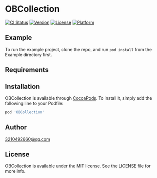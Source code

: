 # OBCollection

[![CI Status](https://img.shields.io/travis/200887744@qq.com/OBCollection.svg?style=flat)](https://travis-ci.org/200887744@qq.com/OBCollection)
[![Version](https://img.shields.io/cocoapods/v/OBCollection.svg?style=flat)](https://cocoapods.org/pods/OBCollection)
[![License](https://img.shields.io/cocoapods/l/OBCollection.svg?style=flat)](https://cocoapods.org/pods/OBCollection)
[![Platform](https://img.shields.io/cocoapods/p/OBCollection.svg?style=flat)](https://cocoapods.org/pods/OBCollection)

## Example

To run the example project, clone the repo, and run `pod install` from the Example directory first.

## Requirements

## Installation

OBCollection is available through [CocoaPods](https://cocoapods.org). To install
it, simply add the following line to your Podfile:

```ruby
pod 'OBCollection'
```

## Author

3210492660@qq.com

## License

OBCollection is available under the MIT license. See the LICENSE file for more info.
